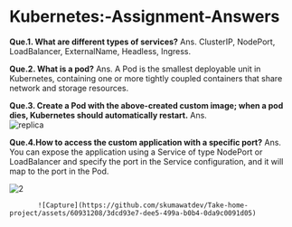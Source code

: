 # Kubernetes:-Assignment-Answers

**Que.1. What are different types of services?**
      Ans.  ClusterIP, NodePort, LoadBalancer, ExternalName, Headless, Ingress.

**Que.2. What is a pod?**
      Ans.  A Pod is the smallest deployable unit in Kubernetes, containing one or more tightly coupled containers that share network and storage resources.
      
**Que.3. Create a Pod with the above-created custom image; when a pod dies, Kubernetes should automatically restart.**
      Ans.   
           ![replica](https://github.com/skumawatdev/Take-home-project/assets/60931208/b5e7077b-5f7d-4c53-8980-ad5002bf2771)
           

**Que.4.How to access the custom application with a specific port?**
      Ans.  You can expose the application using a Service of type NodePort or LoadBalancer and specify the port in the Service configuration, 
      and it will map to the port in the Pod.

![2](https://github.com/skumawatdev/Take-home-project/assets/60931208/cdf7c1e0-a5ad-451c-97ea-b358d519f8cd)


           ![Capture](https://github.com/skumawatdev/Take-home-project/assets/60931208/3dcd93e7-dee5-499a-b0b4-0da9c0091d05)

